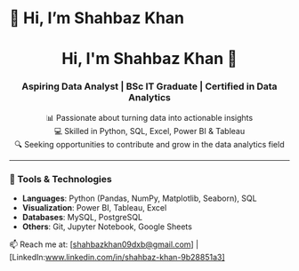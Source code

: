 # 👋 Hi, I’m Shahbaz Khan
<h1 align="center">Hi, I'm Shahbaz Khan 👋</h1>
<h3 align="center">Aspiring Data Analyst | BSc IT Graduate | Certified in Data Analytics</h3>

<p align="center">
  📊 Passionate about turning data into actionable insights <br>
  💻 Skilled in Python, SQL, Excel, Power BI & Tableau <br>
  🔍 Seeking opportunities to contribute and grow in the data analytics field <br>
</p>

---

### 🧰 Tools & Technologies
- **Languages**: Python (Pandas, NumPy, Matplotlib, Seaborn), SQL
- **Visualization**: Power BI, Tableau, Excel
- **Databases**: MySQL, PostgreSQL
- **Others**: Git, Jupyter Notebook, Google Sheets

📫 Reach me at: [shahbazkhan09dxb@gmail.com] | [LinkedIn:www.linkedin.com/in/shahbaz-khan-9b28851a3]


